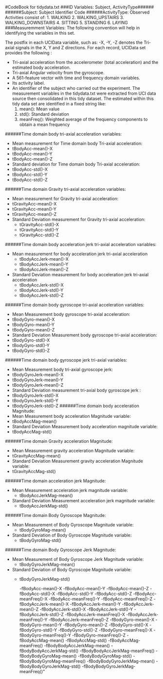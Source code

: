 #CodeBook for tidydata.txt
###ID Variables: Subject, ActivityType######
######Subject:  Subject Identifier Code
######ActivityType: Observed Activities consist of:
      1. WALKING
      2. WALKING_UPSTAIRS
      3. WALKING_DOWNSTAIRS
      4. SITTING
      5. STANDING
      6. LAYING
###Measuremment Variables:
The following convention will help in identifying the variables in this set.  

The postfix in each UCIData variable, such as: -X, -Y, -Z denotes the Tri-axial signals in the X, Y and Z directions.  For each record, UCIData set provides the following : 
- Tri-axial acceleration from the accelerometer (total acceleration) and the estimated body acceleration.
- Tri-axial Angular velocity from the gyroscope. 
- A 561-feature vector with time and frequency domain variables. 
- Its activity label. 
- An identifier of the subject who carried out the experiment.
The measurement variables in the tidydata.txt were extracted from UCI data source then consolidated in this tidy dataset. The estimated within this tidy data set  are identified in a fixed string like: 
    1. mean(): Mean value
    2. std(): Standard deviation
    3. meanFreq(): Weighted average of the frequency components to obtain a mean frequency
 
######Time domain body tri-axial acceleration variables:
 - Mean measurement for Time domain body Tri-axial acceleration:
  -  tBodyAcc-mean()-X
  -  tBodyAcc-mean()-Y
  -  tBodyAcc-mean()-Z
 -  Standard deviation for Time domain body Tri-axial acceleration:
  -  tBodyAcc-std()-X
  -  tBodyAcc-std()-Y
  -  tBodyAcc-std()-Z

######Time domain Gravity tri-axial acceleration variables:
 - Mean measurement for Gravity tri-axial acceleration:
  - tGravityAcc-mean()-X
  - tGravityAcc-mean()-Y
  - tGravityAcc-mean()-Z
- Standard Deviation measurement for Gravity tri-axial acceleration:
  - tGravityAcc-std()-X
  - tGravityAcc-std()-Y
  - tGravityAcc-std()-Z

######Time domain body acceleration jerk tri-axial acceleration variables:
- Mean measurement for body acceleration jerk tri-axial acceleration
  - tBodyAccJerk-mean()-X
  - tBodyAccJerk-mean()-Y
  - tBodyAccJerk-mean()-Z
- Standard Deviation measurement for body acceleration jerk tri-axial acceleration
  - tBodyAccJerk-std()-X
  - tBodyAccJerk-std()-Y
  - tBodyAccJerk-std()-Z

######Time domain body gyroscope tri-axial acceleration variables:
 - Mean Measurement body gyroscope tri-axial acceleration:
  - tBodyGyro-mean()-X
  - tBodyGyro-mean()-Y
  - tBodyGyro-mean()-Z
 - Standard Deviation Measurement body gyroscope tri-axial acceleration:
  - tBodyGyro-std()-X
  - tBodyGyro-std()-Y
  - tBodyGyro-std()-Z      

######Time domain body gyroscope jerk tri-axial variables:
 - Mean Measurement body  tri-axial gyroscope jerk:
  - tBodyGyroJerk-mean()-X
  - tBodyGyroJerk-mean()-Y
  - tBodyGyroJerk-mean()-Z
 - Standard Deviation measurement tri-axial body gyroscope jerk :
  - tBodyGyroJerk-std()-X
  - tBodyGyroJerk-std()-Y
  - tBodyGyroJerk-std()-Z
######Time domain body acceleration Magnitude: 
 - Mean Measurement body acceleration Magnitude variable:
  - tBodyAccMag-mean()
 - Standard Deviation Measurement body acceleration magnitude variable:
  - tBodyAccMag-std()

######Time domain Gravity acceleration Magnitude: 
 - Mean Measurement gravity acceleration Magnitude variable:
  - tGravityAccMag-mean()
 - Standard Deviation Measurement gravity acceleration Magnitude variable:
  - tGravityAccMag-std()

######Time domain acceleration jerk Magnitude: 
 - Mean Measurement acceleration jerk magnitude variable:
   - tBodyAccJerkMag-mean()
 - Standard Deviation Measurement acceleration jerk magnitude variable:
   - tBodyAccJerkMag-std()

######Time domain Body Gyroscope  Magnitude: 
 - Mean Measurement of Body Gyroscope  Magnitude variable:
   - tBodyGyroMag-mean()
 - Standard Deviation of Body Gyroscope  Magnitude variable:
   - tBodyGyroMag-std()

######Time domain Body Gyroscope Jerk  Magnitude: 
 - Mean Measurement of Body Gyroscope Jerk Magnitude variable:
   - tBodyGyroJerkMag-mean()
 - Standard Deviation of Body Gyroscope  Magnitude variable:
   - tBodyGyroJerkMag-std()

       -fBodyAcc-mean()-X
       -fBodyAcc-mean()-Y
       -fBodyAcc-mean()-Z
       -fBodyAcc-std()-X
       -fBodyAcc-std()-Y
       -fBodyAcc-std()-Z
       -fBodyAcc-meanFreq()-X
       -fBodyAcc-meanFreq()-Y
       -fBodyAcc-meanFreq()-Z
       -fBodyAccJerk-mean()-X
       -fBodyAccJerk-mean()-Y
       -fBodyAccJerk-mean()-Z
       -fBodyAccJerk-std()-X
       -fBodyAccJerk-std()-Y
       -fBodyAccJerk-std()-Z
       -fBodyAccJerk-meanFreq()-X
       -fBodyAccJerk-meanFreq()-Y
       -fBodyAccJerk-meanFreq()-Z
       -fBodyGyro-mean()-X
       -fBodyGyro-mean()-Y
       -fBodyGyro-mean()-Z
       -fBodyGyro-std()-X
       -fBodyGyro-std()-Y
       -fBodyGyro-std()-Z
       -fBodyGyro-meanFreq()-X
       -fBodyGyro-meanFreq()-Y
       -fBodyGyro-meanFreq()-Z
       -fBodyAccMag-mean()
       -fBodyAccMag-std()
       -fBodyAccMag-meanFreq()
       -fBodyBodyAccJerkMag-mean()
       -fBodyBodyAccJerkMag-std()
       -fBodyBodyAccJerkMag-meanFreq()
       -fBodyBodyGyroMag-mean()
       -fBodyBodyGyroMag-std()
       -fBodyBodyGyroMag-meanFreq()
       -fBodyBodyGyroJerkMag-mean()
       -fBodyBodyGyroJerkMag-std()
       -fBodyBodyGyroJerkMag-meanFreq()"
